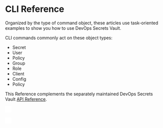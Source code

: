 ﻿[title]: # (CLI Reference)
[tags]: # (DevOps Secrets Vault,DSV,)
[priority]: # (4000)

# CLI Reference

Organized by the type of command object, these articles use task-oriented examples to show you how to use DevOps Secrets Vault.

CLI commands commonly act on these object types:

* Secret
* User
* Policy
* Group
* Role
* Client
* Config
* Policy

This Reference complements the separately maintained DevOps Secrets Vault [API Reference](https://dsv.thycotic.com/api).

![](./images/spacer.png)

![](./images/spacer.png)

